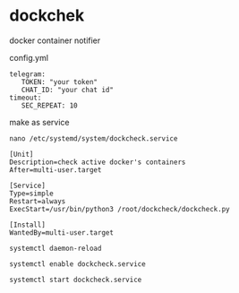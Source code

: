 # dockchek
docker container notifier

config.yml
```
telegram:
   TOKEN: "your token"
   CHAT_ID: "your chat id"
timeout:
   SEC_REPEAT: 10
```
make as service
```
nano /etc/systemd/system/dockcheck.service
```
```
[Unit]
Description=check active docker's containers
After=multi-user.target

[Service]
Type=simple
Restart=always
ExecStart=/usr/bin/python3 /root/dockcheck/dockcheck.py

[Install]
WantedBy=multi-user.target
```
```
systemctl daemon-reload
```
```
systemctl enable dockcheck.service
```
```
systemctl start dockcheck.service
```
